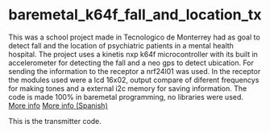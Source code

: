 # baremetal_k64f_fall_and_location_tx
This was a school project made in Tecnologico de Monterrey had as goal to detect fall and the location of psychiatric patients in a mental health hospital. 
The project uses a kinetis nxp k64f microcontroller with its built in accelerometer for detecting the fall and a neo gps to detect ubication. For sending the information to the receptor a nrf24l01 was used. In the receptor the modules used were a lcd 16x02, output compare of diferent frequencys for making tones and a external i2c memory for saving information.
The code is made 100% in baremetal programming, no libraries were used. 
[More info](https://docs.google.com/presentation/d/1O1mpz2Zpg-PNperZPEnL-2zeOvIShckMjRdAIiNy-4w/edit?usp=sharing)
[More info (Spanish)](https://docs.google.com/presentation/d/1DdGcfKBSRmUkOVxrM-Q6-cPUrZTwif7XFlaJo-RJAoQ/edit?usp=sharing)

This is the transmitter code.
